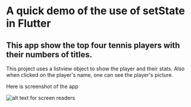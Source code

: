# A quick demo of the use of setState in Flutter

## This app show the top four tennis players with their numbers of titles.

This project uses a listview object to show the player and their stats. Also when clicked on the player's name, one can see the player's picture.

Here is screenshot of the app

![alt text for screen readers](/images/image.png "Screenshot of the app")
